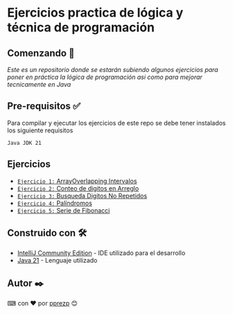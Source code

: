 # Ejercicios practica de lógica y técnica de programación

## Comenzando 🚀

_Este es un repositorio donde se estarán subiendo algunos ejercicios para poner en práctica la lógica de programación asi como para mejorar tecnicamente en Java_

## Pre-requisitos ✅
Para compilar y ejecutar los ejercicios de este repo se debe tener instalados los siguiente requisitos
```
Java JDK 21
```
## Ejercicios
- [`Ejercicio 1:` ArrayOverlapping Intervalos](ejercicios_practicos/src/com/mx/ejercicio1)
- [`Ejercicio 2:` Conteo de digitos en Arreglo](ejercicios_practicos/src/com/mx/ejercicio2)
- [`Ejercicio 3:` Busqueda Digitos No Repetidos](ejercicios_practicos/src/com/mx/ejercicio3)
- [`Ejercicio 4:` Palíndromos](ejercicios_practicos/src/com/mx/ejercicio4)
- [`Ejercicio 5:` Serie de Fibonacci](ejercicios_practicos/src/com/mx/ejercicio5)

## Construido con 🛠️
* [IntelliJ Community Edition](https://www.jetbrains.com/es-es/idea/download/download-thanks.html?platform=windows&code=IIC) - IDE utilizado para el desarrollo
* [Java 21](https://www.oracle.com/java/technologies/javase/jdk21-archive-downloads.html) - Lenguaje utilizado

## Autor ✒️
⌨ con ❤ por [pprezp](https://github.com/pprezp) 😊
